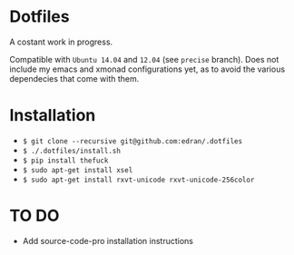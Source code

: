 # Dotfiles

A costant work in progress.

Compatible with `Ubuntu 14.04` and `12.04` (see `precise` branch).
Does not include my emacs and xmonad configurations yet, as to avoid
the various dependecies that come with them.

# Installation
* `$ git clone --recursive git@github.com:edran/.dotfiles`
* `$ ./.dotfiles/install.sh`
* `$ pip install thefuck`
* `$ sudo apt-get install xsel`
* `$ sudo apt-get install rxvt-unicode rxvt-unicode-256color`

# TO DO
* Add source-code-pro installation instructions
